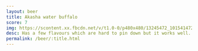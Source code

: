 ```yaml
---
layout: beer
title: Akasha water buffalo
score: 7
img: https://scontent.xx.fbcdn.net/v/t1.0-0/p480x480/13245472_10154147280238745_5349990342920915596_n.jpg?oh=b33825301f7236c93ceea89a776b0a94&oe=58933EFF
desc: Has a few flavours which are hard to pin down but it works well. Has a nice amount of sweetness
permalink: /beer/:title.html
---
```

